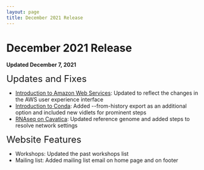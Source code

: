 ```yaml
---
layout: page
title: December 2021 Release
---
```


December 2021 Release
=================

**Updated December 7, 2021**

<span style="font-size:24px;">Updates and Fixes

- [Introduction to Amazon Web Services](../Cloud-Platforms/Introduction-to-AWS/index.md): Updated to reflect the changes in the AWS user experience interface
- [Introduction to Conda](../General-Tools/Introduction-to-Conda/index.md): Added --from-history export as an additional option and included new vidlets for prominent steps
- [RNAseq on Cavatica](../Bioinformatic-Analyses/RNAseq-on-Cavatica/rna_seq_1.md): Updated reference genome and added steps to resolve network settings

<span style="font-size:24px;">Website Features

- Workshops: Updated the past workshops list
- Mailing list: Added mailing list email on home page and on footer
